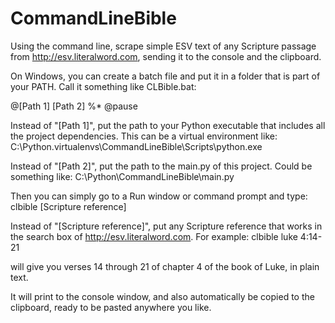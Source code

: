 # CommandLineBible
Using the command line, scrape simple ESV text of any Scripture passage from http://esv.literalword.com, sending it to the console and the clipboard.

On Windows, you can create a batch file and put it in a folder that is part of your PATH. Call it something like CLBible.bat:

  @[Path 1] [Path 2] %*
  @pause
  
Instead of "[Path 1]", put the path to your Python executable that includes all the project dependencies.
This can be a virtual environment like:
  C:\Python\.virtualenvs\CommandLineBible\\Scripts\python.exe

Instead of "[Path 2]", put the path to the main.py of this project. Could be something like:
  C:\Python\CommandLineBible\main.py

Then you can simply go to a Run window or command prompt and type:
  clbible [Scripture reference]

Instead of "[Scripture reference]", put any Scripture reference that works in the search box of http://esv.literalword.com.
For example:
  clbible luke 4:14-21
  
will give you verses 14 through 21 of chapter 4 of the book of Luke, in plain text.

It will print to the console window, and also automatically be copied to the clipboard, ready to be pasted anywhere you like.
